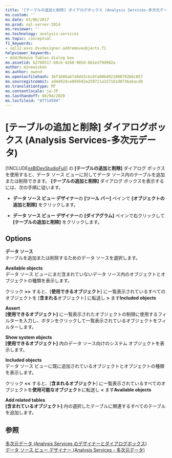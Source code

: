 ```yaml
---
title: '[テーブルの追加と削除] ダイアログボックス (Analysis Services-多次元データ) |Microsoft Docs'
ms.custom: ''
ms.date: 03/06/2017
ms.prod: sql-server-2014
ms.reviewer: ''
ms.technology: analysis-services
ms.topic: conceptual
f1_keywords:
- sql12.asvs.dsvdesigner.addremoveobjects.f1
helpviewer_keywords:
- Add/Remove Tables dialog box
ms.assetid: b2760517-b0cb-4268-905d-bb1e1f9d902a
author: minewiskan
ms.author: owend
ms.openlocfilehash: 3bf1606ab7a0d43cbc0fa08bd921808792b6c85f
ms.sourcegitcommit: ad4d92dce894592a259721a1571b1d8736abacdb
ms.translationtype: MT
ms.contentlocale: ja-JP
ms.lasthandoff: 08/04/2020
ms.locfileid: "87714594"
---
```

# <a name="add-remove-tables-dialog-box-analysis-services---multidimensional-data"></a>[テーブルの追加と削除] ダイアログボックス (Analysis Services-多次元データ)
  [!INCLUDE[ssBIDevStudioFull](../../includes/ssbidevstudiofull-md.md)] の **[テーブルの追加と削除]** ダイアログ ボックスを使用すると、データ ソース ビューに対してデータ ソース内のテーブルを追加または削除できます。 **[テーブルの追加と削除]** ダイアログ ボックスを表示するには、次の手順に従います。  
  
-   **データ ソース ビュー デザイナー**の **[ツール バー]** ペインで **[オブジェクトの追加と削除]** をクリックします。  
  
-   **データ ソース ビュー デザイナー**の **[ダイアグラム]** ペインで右クリックして **[テーブルの追加と削除]** をクリックします。  
  
## <a name="options"></a>Options  
 **データ ソース**  
 テーブルを追加または削除するためのデータ ソースを選択します。  
  
 **Available objects**  
 データ ソース ビューにまだ含まれていないデータ ソース内のオブジェクトとオブジェクトの種類を表示します。  
  
 クリック **>>** すると、[**使用できるオブジェクト**] に一覧表示されているすべてのオブジェクトを [**含まれる**オブジェクト] に転送し **>** ます**Included objects**  
  
 **Assert**  
 **[使用できるオブジェクト]** に一覧表示されたオブジェクトの制限に使用するフィルターを入力し、ボタンをクリックして一覧表示されているオブジェクトをフィルターします。  
  
 **Show system objects**  
 **[使用できるオブジェクト]** 内のデータ ソース向けのシステム オブジェクトを表示します。  
  
 **Included objects**  
 データ ソース ビューに既に追加されているオブジェクトとオブジェクトの種類を表示します。  
  
 クリック **<<** すると、[**含まれるオブジェクト**] に一覧表示されているすべてのオブジェクトを**使用可能なオブジェクト**に転送し **<** ます**Available objects**  
  
 **Add related tables**  
 **[含まれているオブジェクト]** 内の選択したテーブルに関連するすべてのテーブルを追加します。  
  
## <a name="see-also"></a>参照  
 [多次元データ &#40;Analysis Services のデザイナーとダイアログボックス&#41;](../analysis-services/analysis-services-designers-and-dialog-boxes-multidimensional-data.md)   
 [データ ソース ビュー デザイナー (Analysis Services - 多次元データ)](../analysis-services/data-source-view-designer-analysis-services-multidimensional-data.md)  
  
  

